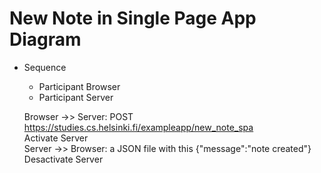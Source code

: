 # New Note in Single Page App Diagram

- Sequence

  - Participant Browser
  - Participant Server

  Browser ->> Server: POST https://studies.cs.helsinki.fi/exampleapp/new_note_spa  
  Activate Server  
  Server ->> Browser: a JSON file with this {"message":"note created"}  
  Desactivate Server
